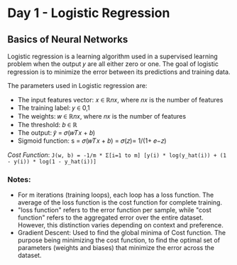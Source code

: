 
# Day 1 - Logistic Regression

## Basics of Neural Networks 

Logistic regression is a learning algorithm used in a supervised learning problem when the output 𝑦 are
all either zero or one. The goal of logistic regression is to minimize the error between its predictions and
training data.

The parameters used in Logistic regression are:
- The input features vector: 𝑥 ∈ ℝ𝑛𝑥, where 𝑛𝑥 is the number of features
- The training label: 𝑦 ∈ 0,1
- The weights: 𝑤 ∈ ℝ𝑛𝑥, where 𝑛𝑥 is the number of features
- The threshold: 𝑏 ∈ ℝ
- The output: 𝑦̂ = 𝜎(𝑤𝑇𝑥 + 𝑏)
- Sigmoid function: s = 𝜎(𝑤𝑇𝑥 + 𝑏) = 𝜎(𝑧)= 1/(1+ 𝑒−𝑧)

*Cost Function*: `J(w, b) = -1/m * Σ[i=1 to m] [y(i) * log(y_hat(i)) + (1 - y(i)) * log(1 - y_hat(i))]`

### Notes: 

- For m iterations (training loops), each loop has a loss function. The average of the loss function is the cost function for complete training. 
-  "loss function" refers to the error function per sample, while "cost function" refers to the aggregated error over the entire dataset. However, this distinction varies depending on context and preference.
- Gradient Descent: Used to find the global minima of Cost function. The purpose being minimizing the cost function, to find the optimal set of parameters (weights and biases) that minimize the error across the dataset. 
